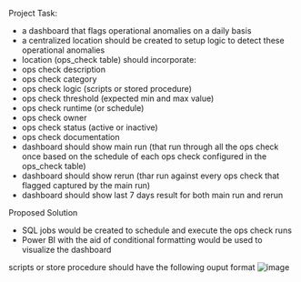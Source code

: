 Project Task:
- a dashboard that flags operational anomalies on a daily basis
- a centralized location should be created to setup logic to detect these operational anomalies
- location (ops_check table) should incorporate:
 - ops check description
 - ops check category
 - ops check logic (scripts or stored procedure)
 - ops check threshold (expected min and max value)
 - ops check runtime (or schedule)
 - ops check owner
 - ops check status (active or inactive)
 - ops check documentation
- dashboard should show main run (that run through all the ops check once based on the schedule of each ops check configured in the ops_check table)
- dashboard should show rerun (thar run against every ops check that flagged captured by the main run)
- dashboard should show last 7 days result for both main run and rerun


Proposed Solution
- SQL jobs would be created to schedule and execute the ops check runs
- Power BI with the aid of conditional formatting would be used to visualize the dashboard

scripts or store procedure should have the following ouput format
![image](https://github.com/lazakun/ops_checks_dashboard/assets/100403369/794d8436-812e-411d-b67c-cca078e1f454)


